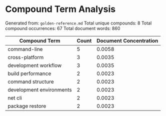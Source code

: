 # Compound Term Analysis

Generated from: `golden-reference.md`
Total unique compounds: 8
Total compound occurrences: 67
Total document words: 860

| Compound Term | Count | Document Concentration |
|---------------|-------|------------------------|
| command-line | 5 | 0.0058 |
| cross-platform | 3 | 0.0035 |
| development workflow | 3 | 0.0035 |
| build performance | 2 | 0.0023 |
| command structure | 2 | 0.0023 |
| development environments | 2 | 0.0023 |
| net cli | 2 | 0.0023 |
| package restore | 2 | 0.0023 |
